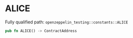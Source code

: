 # ALICE

Fully qualified path: `openzeppelin_testing::constants::ALICE`

```rust
pub fn ALICE() -> ContractAddress
```

